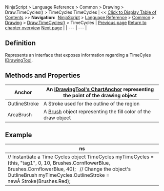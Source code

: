 ﻿
NinjaScript > Language Reference > Common > Drawing > Draw.TimeCycles() > TimeCycles
TimeCycles
| << [Click to Display Table of Contents](timecycles.md) >> **Navigation:**     [NinjaScript](ninjascript-1.md) > [Language Reference](language_reference_wip-1.md) > [Common](common-1.md) > [Drawing](drawing-1.md) > [Draw.TimeCycles()](draw_timecycles-1.md) > TimeCycles | [Previous page](draw_timecycles-1.md) [Return to chapter overview](draw_timecycles-1.md) [Next page](draw_trendchannel-1.md) |
| --- | --- |
## Definition
Represents an interface that exposes information regarding a TimeCyles [IDrawingTool](idrawingtool-1.md).
 
## Methods and Properties
| Anchor | An [IDrawingTool's ChartAnchor](idrawingtool-1.htm#chartanchor) representing the point of the drawing object |
| --- | --- |
| OutlineStroke | A Stroke used for the outline of the region |
| AreaBrush | A [Brush](http://msdn.microsoft.com/en-us/library/system.windows.media.brush(v=vs.110).aspx) object representing the fill color of the draw object |

## 
## 
## 
## Example
| ns |
| --- |
| // Instantiate a Time Cycles object TimeCycles myTimeCycles = (this, "tag1", 0, 10, Brushes.CornflowerBlue, Brushes.CornflowerBlue, 40);   // Change the object's OutlineBrush myTimeCycles.OutlineStroke = newÂ Stroke(Brushes.Red); |
